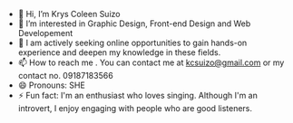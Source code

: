 - 👋 Hi, I’m Krys Coleen Suizo
- 👀 I’m interested in Graphic Design, Front-end Design and Web Developement
- 💞️ I am actively seeking online opportunities to gain hands-on experience and deepen my knowledge in these fields.
- 📫 How to reach me . You can contact me at kcsuizo@gmail.com or my contact no. 09187183566
- 😄 Pronouns: SHE
- ⚡ Fun fact: I'm an enthusiast who loves singing. Although I'm an introvert, I enjoy engaging with people who are good listeners.
<!---
EssKrys/EssKrys is a ✨ special ✨ repository because its `README.md` (this file) appears on your GitHub profile.
You can click the Preview link to take a look at your changes.
--->
